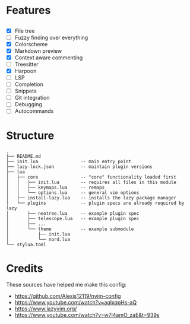 # Features

## 
- [x] File tree
- [ ] Fuzzy finding over everything
- [x] Colorscheme
- [x] Markdown preview
- [x] Context aware commenting 
- [ ] Treesitter
- [x] Harpoon
- [ ] LSP
- [ ] Completion
- [ ] Snippets
- [ ] Git integration
- [ ] Debugging
- [ ] Autocommands

# Structure

```
.
├── README.md
├── init.lua                -- main entry point
├── lazy-lock.json          -- maintain plugin versions
├── lua
│   ├── core                -- "core" functionality loaded first
│   │   ├── init.lua        -- requires all files in this module
│   │   ├── keymaps.lua     -- remaps
│   │   └── options.lua     -- general vim options
│   ├── install-lazy.lua    -- installs the lazy package manager
│   └── plugins             -- plugin specs are already required by lazy
│       ├── neotree.lua     -- example plugin spec
│       ├── telescope.lua   -- example plugin spec
│       ├── ...
│       └── theme           -- example submodule
│           ├── init.lua
│           └── nord.lua
└── stylua.toml
```

# Credits

These sources have helped me make this config:
- https://github.com/Alexis12119/nvim-config
- https://www.youtube.com/watch?v=aqlxqpHs-aQ
- https://www.lazyvim.org/
- https://www.youtube.com/watch?v=w7i4amO_zaE&t=939s
